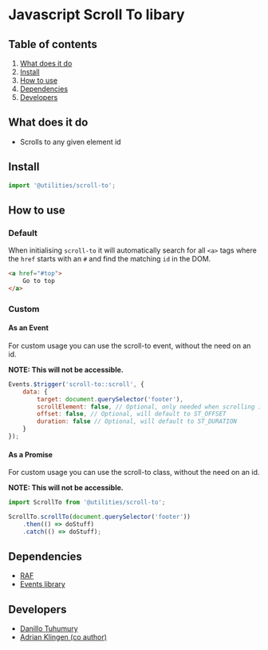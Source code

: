 
# Javascript Scroll To libary

## Table of contents
1. [What does it do](#markdown-header-what-does-it-do)
2. [Install](#markdown-header-install)
3. [How to use](#markdown-header-how-to-use)
4. [Dependencies](#markdown-header-dependencies)
5. [Developers](#markdown-header-developers)


## What does it do
* Scrolls to any given element id

## Install
```javascript
import '@utilities/scroll-to';
```

## How to use

### Default

When initialising `scroll-to` it will automatically search for all `<a>` tags where the `href` starts with an `#` and find the matching `id` in the DOM.
```html
<a href="#top">
    Go to top
</a>
```

### Custom

#### As an Event

For custom usage you can use the scroll-to event, without the need on an id.

__NOTE: This will not be accessible.__
```javascript
Events.$trigger('scroll-to::scroll', {
    data: {
        target: document.querySelector('footer'),
        scrollElement: false, // Optional, only needed when scrolling inside an element
        offset: false, // Optional, will default to ST_OFFSET
        duration: false // Optional, will default to ST_DURATION
    }
});
```

#### As a Promise

For custom usage you can use the scroll-to class, without the need on an id.

__NOTE: This will not be accessible.__
```javascript
import ScrollTo from '@utilities/scroll-to';

ScrollTo.scrollTo(document.querySelector('footer'))
    .then(() => doStuff)
    .catch(() => doStuff);
```


## Dependencies
* [RAF](https://www.npmjs.com/package/raf)
* [Events library](/utilities/events/)

## Developers
* [Danillo Tuhumury](mailto:danillo.tuhumury@tamtam.nl)
* [Adrian Klingen (co author)](mailto:adrian.klingen@deptagency.com)
